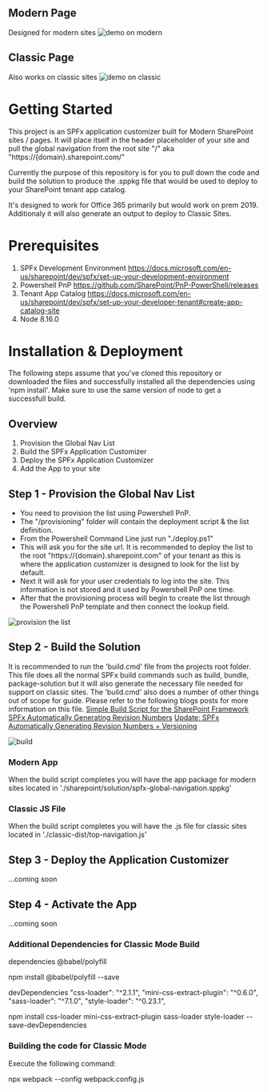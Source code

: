 ## Modern Page
Designed for modern sites
![demo on modern](https://i.imgur.com/sSMCwKF.gif)

## Classic Page
Also works on classic sites
![demo on classic](https://i.imgur.com/BUnbHvW.gif)

# Getting Started

This project is an SPFx application customizer built for Modern SharePoint sites / pages. It will place itself in the header placeholder of your site and pull the global navigation from the root site "/" aka "https://{domain}.sharepoint.com/" 

Currently the purpose of this repository is for you to pull down the code and build the solution to produce the .sppkg file that would be used to deploy to your SharePoint tenant app catalog. 

It's designed to work for Office 365 primarily but would work on prem 2019. Additionaly it will also generate an output to deploy to Classic Sites. 

# Prerequisites

1. SPFx Development Environment https://docs.microsoft.com/en-us/sharepoint/dev/spfx/set-up-your-development-environment
2. Powershell PnP https://github.com/SharePoint/PnP-PowerShell/releases
3. Tenant App Catalog https://docs.microsoft.com/en-us/sharepoint/dev/spfx/set-up-your-developer-tenant#create-app-catalog-site
4. Node 8.16.0

# Installation & Deployment
The following steps assume that you've cloned this repository or downloaded the files and successfully installed all the dependencies using 'npm install'. Make sure to use the same version of node to get a successfull build. 

## Overview
1. Provision the Global Nav List
2. Build the SPFx Application Customizer
2. Deploy the SPFx Application Customizer
3. Add the App to your site

## Step 1 - Provision the Global Nav List

+ You need to provision the list using Powershell PnP.
+ The "/provisioning" folder will contain the deployment script & the list definition. 
+ From the Powershell Command Line just run "./deploy.ps1" 
+ This will ask you for the site url. It is recommended to deploy the list to the root "https://{domain}.sharepoint.com" of your tenant as this is where the application customizer is designed to look for the list by default. 
+ Next it will ask for your user credentials to log into the site. This information is not stored and it used by Powershell PnP one time. 
+ After that the provisioning process will begin to create the list through the Powershell PnP template and then connect the lookup field.

![provision the list](https://i.imgur.com/rQtjBEC.gif)

## Step 2 - Build the Solution
It is recommended to run the 'build.cmd' file from the projects root folder. This file does all the normal SPFx build commands such as build, bundle, package-solution but it will also generate the necessary file needed for support on classic sites. The 'build.cmd' also does a number of other things out of scope for guide. Please refer to the following blogs posts for more information on this file.
[Simple Build Script for the SharePoint Framework](https://thomasdaly.net/2018/05/07/simple-build-script-for-the-sharepoint-framework/)
[SPFx Automatically Generating Revision Numbers](https://thomasdaly.net/2018/08/12/spfx-automatically-generating-revision-numbers/)
[Update: SPFx Automatically Generating Revision Numbers + Versioning](https://thomasdaly.net/2018/08/21/update-spfx-automatically-generating-revision-numbers-versioning/)

![build](https://i.imgur.com/8G55Dym.png)

### Modern App 
When the build script completes you will have the app package for modern sites located in './sharepoint/solution/spfx-global-navigation.sppkg'

### Classic JS File
When the build script completes you will have the .js file for classic sites located in './classic-dist/top-navigation.js'

## Step 3 - Deploy the Application Customizer
...coming soon

## Step 4 - Activate the App
...coming soon







### Additional Dependencies for Classic Mode Build ###
dependencies
@babel/polyfill

npm install @babel/polyfill --save

devDependencies
"css-loader": "^2.1.1",
"mini-css-extract-plugin": "^0.6.0",
"sass-loader": "^7.1.0",
"style-loader": "^0.23.1",

npm install css-loader mini-css-extract-plugin sass-loader style-loader --save-devDependencies

### Building the code for Classic Mode
Execute the following command:

npx webpack --config webpack.config.js

